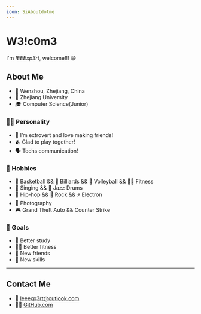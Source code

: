 ```yaml
---
icon: SiAboutdotme
---
```


# W3!c0m3

I'm *!EEExp3rt*, welcome!!! 😄

## About Me

- 📌 Wenzhou, Zhejiang, China
- 🏫 Zhejiang University
- 🎓 Computer Science(Junior)

### 🙋‍♂️ Personality

- 👥 I’m extrovert and love making friends!
- 🫂 Glad to play together!
- 🗣️ Techs communication!

### 💟 Hobbies

- 🏀 Basketball && 🎱 Billiards && 🏐 Volleyball && 🏋️‍♂️ Fitness
- 🎤 Singing && 🥁 Jazz Drums
- 🎵 Hip-hop && 🤘 Rock && ⚡ Electron
- 📸 Photography
- 🎮 Grand Theft Auto && Counter Strike

### 🎯 Goals

- 📝 Better study
- 🏃‍♂️ Better fitness
- 👬 New friends
- 🤹 New skills

---

## Contact Me

- 📧 [leeexp3rt@outlook.com](mailto:leeexp3rt@outlook.com)
- 👨‍💻 [GitHub.com](https://github.com/lEEExp3rt)
